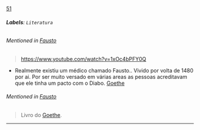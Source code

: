 [51](https://github.com/guilhermeprokisch/guilherme/issues/51) 
###### **Labels**: `Literatura`



 


###### Mentioned in [Fausto](Fausto.md)  
 > https://www.youtube.com/watch?v=1xOc4bPFY0Q

- Realmente existiu um médico chamado Fausto.. Vivido por volta de 1480 por ai. Por ser muito versado em várias areas as pessoas acreditavam que ele tinha um pacto com o Diabo.
[Goethe](Goethe.md)


###### Mentioned in [Fausto](Fausto.md)  
 > Livro do [Goethe](Goethe.md).

-------------------------------------------------------------------------------

